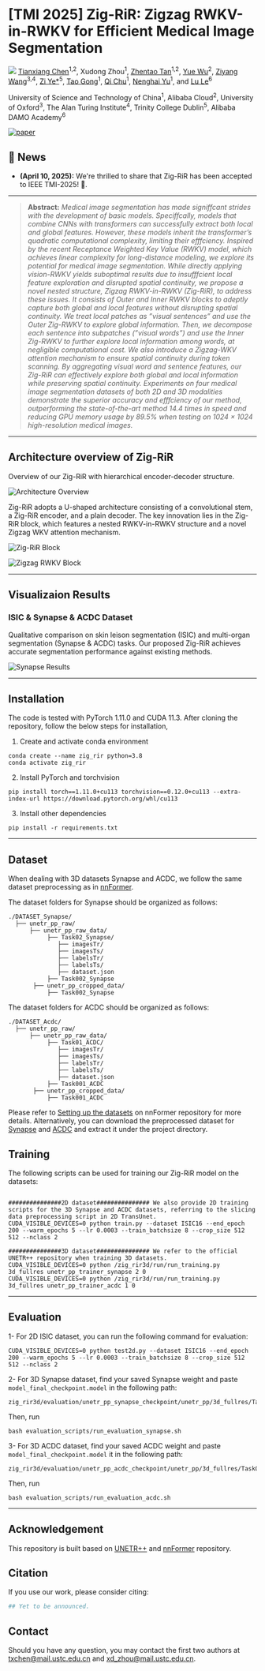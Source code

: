 # [TMI 2025] Zig-RiR: Zigzag RWKV-in-RWKV for Efficient Medical Image Segmentation
![](https://i.imgur.com/waxVImv.png)
[Tianxiang Chen](https://scholar.google.com/citations?user=vTy9Te8AAAAJ&hl=en&authuser=1&oi=sra)<sup>1,2</sup>, Xudong Zhou<sup>1</sup>, [Zhentao Tan](https://scholar.google.com/citations?user=VCX7itEAAAAJ&hl=en)<sup>1,2</sup>, [Yue Wu](https://scholar.google.com/citations?user=srajsjoAAAAJ&hl=en)<sup>2</sup>, [Ziyang Wang](https://scholar.google.com/citations?user=GWF20_wAAAAJ&hl=en)<sup>3,4</sup>, [Zi Ye*](https://scholar.google.com/citations?user=1V0CqfYAAAAJ&hl=en)<sup>5</sup>, [Tao Gong](https://scholar.google.com/citations?user=_JhW9D0AAAAJ&hl=en)<sup>1</sup>,  [Qi Chu](https://scholar.google.com/citations?user=JZjOMdsAAAAJ&hl=en)<sup>1</sup>,  [Nenghai Yu](https://scholar.google.com/citations?user=7620QAMAAAAJ&hl=en)<sup>1</sup>, and [Lu Le](https://scholar.google.com/citations?user=kZn0f6gAAAAJ&hl=en)<sup>6</sup>

University of Science and Technology of China<sup>1</sup>, Alibaba Cloud<sup>2</sup>, University of Oxford<sup>3</sup>, The Alan Turing Institute<sup>4</sup>, Trinity College Dublin<sup>5</sup>, Alibaba DAMO Academy<sup>6</sup>

[![paper](https://img.shields.io/badge/Paper-<COLOR>.svg)](https://ieeexplore.ieee.org/document/10969076)


## :rocket: News
* **(April 10, 2025):** We're thrilled to share that Zig-RiR has been accepted to IEEE TMI-2025! 🎊.

<hr />

> **Abstract:** *Medical image segmentation has made signiffcant
 strides with the development of basic models.
Speciffcally, models that combine CNNs with transformers
can successfully extract both local and global features.
However, these models inherit the transformer’s quadratic
computational complexity, limiting their efffciency. Inspired
by the recent Receptance Weighted Key Value (RWKV)
model, which achieves linear complexity for long-distance
modeling, we explore its potential for medical image segmentation.
 While directly applying vision-RWKV yields suboptimal
 results due to insufffcient local feature exploration
and disrupted spatial continuity, we propose a novel nested
structure, Zigzag RWKV-in-RWKV (Zig-RiR), to address
these issues. It consists of Outer and Inner RWKV blocks to
adeptly capture both global and local features without disrupting
 spatial continuity. We treat local patches as ”visual
sentences” and use the Outer Zig-RWKV to explore global
information. Then, we decompose each sentence into subpatches
 (”visual words”) and use the Inner Zig-RWKV to
further explore local information among words, at negligible
 computational cost. We also introduce a Zigzag-WKV
attention mechanism to ensure spatial continuity during
token scanning. By aggregating visual word and sentence
features, our Zig-RiR can effectively explore both global
and local information while preserving spatial continuity.
Experiments on four medical image segmentation datasets
of both 2D and 3D modalities demonstrate the superior
accuracy and efffciency of our method, outperforming the
state-of-the-art method 14.4 times in speed and reducing
GPU memory usage by 89.5% when testing on 1024 × 1024
high-resolution medical images.* 
<hr />


## Architecture overview of Zig-RiR
Overview of our Zig-RiR with hierarchical encoder-decoder structure. 

![Architecture Overview](asset/overview.jpg)

Zig-RiR adopts a U-shaped
architecture consisting of a convolutional stem, a Zig-RiR
encoder, and a plain decoder. The key innovation lies in
the Zig-RiR block, which features a nested RWKV-in-RWKV
structure and a novel Zigzag WKV attention mechanism.

![Zig-RiR Block](asset/rir_block.jpg)

![Zigzag RWKV Block](asset/zig_rwkv_block.jpg)

<hr />


## Visualizaion Results

### ISIC & Synapse & ACDC Dataset

Qualitative comparison on skin leison segmentation (ISIC) and multi-organ segmentation (Synapse & ACDC) tasks. Our proposed Zig-RiR achieves accurate segmentation performance against existing methods.

![Synapse Results](asset/vis.jpg)

<hr />

## Installation
The code is tested with PyTorch 1.11.0 and CUDA 11.3. After cloning the repository, follow the below steps for installation,

1. Create and activate conda environment
```shell
conda create --name zig_rir python=3.8
conda activate zig_rir
```
2. Install PyTorch and torchvision
```shell
pip install torch==1.11.0+cu113 torchvision==0.12.0+cu113 --extra-index-url https://download.pytorch.org/whl/cu113
```
3. Install other dependencies
```shell
pip install -r requirements.txt
```
<hr />


## Dataset
When dealing with 3D datasets Synapse and ACDC, we follow the same dataset preprocessing as in [nnFormer](https://github.com/282857341/nnFormer).

The dataset folders for Synapse should be organized as follows: 

```
./DATASET_Synapse/
  ├── unetr_pp_raw/
      ├── unetr_pp_raw_data/
           ├── Task02_Synapse/
              ├── imagesTr/
              ├── imagesTs/
              ├── labelsTr/
              ├── labelsTs/
              ├── dataset.json
           ├── Task002_Synapse
       ├── unetr_pp_cropped_data/
           ├── Task002_Synapse
 ```
 
 The dataset folders for ACDC should be organized as follows: 

```
./DATASET_Acdc/
  ├── unetr_pp_raw/
      ├── unetr_pp_raw_data/
           ├── Task01_ACDC/
              ├── imagesTr/
              ├── imagesTs/
              ├── labelsTr/
              ├── labelsTs/
              ├── dataset.json
           ├── Task001_ACDC
       ├── unetr_pp_cropped_data/
           ├── Task001_ACDC
 ```
 
Please refer to [Setting up the datasets](https://github.com/282857341/nnFormer) on nnFormer repository for more details.
Alternatively, you can download the preprocessed dataset for [Synapse](https://mbzuaiac-my.sharepoint.com/:u:/g/personal/abdelrahman_youssief_mbzuai_ac_ae/EbHDhSjkQW5Ak9SMPnGCyb8BOID98wdg3uUvQ0eNvTZ8RA?e=YVhfdg) and [ACDC](https://mbzuaiac-my.sharepoint.com/:u:/g/personal/abdelrahman_youssief_mbzuai_ac_ae/EY9qieTkT3JFrhCJQiwZXdsB1hJ4ebVAtNdBNOs2HAo3CQ?e=VwfFHC) and extract it under the project directory.

## Training
The following scripts can be used for training our Zig-RiR model on the datasets:
```shell

###############2D dataset############### We also provide 2D training scripts for the 3D Synapse and ACDC datasets, referring to the slicing data preprocessing script in 2D TransUnet.
CUDA_VISIBLE_DEVICES=0 python train.py --dataset ISIC16 --end_epoch 200 --warm_epochs 5 --lr 0.0003 --train_batchsize 8 --crop_size 512 512 --nclass 2

###############3D dataset############### We refer to the official UNETR++ repository when training 3D datasets. 
CUDA_VISIBLE_DEVICES=0 python /zig_rir3d/run/run_training.py 3d_fullres unetr_pp_trainer_synapse 2 0
CUDA_VISIBLE_DEVICES=0 python /zig_rir3d/run/run_training.py 3d_fullres unetr_pp_trainer_acdc 1 0

```

<hr />

## Evaluation
1- For 2D ISIC dataset, you can run the following command for evaluation:
```shell
CUDA_VISIBLE_DEVICES=0 python test2d.py --dataset ISIC16 --end_epoch 200 --warm_epochs 5 --lr 0.0003 --train_batchsize 8 --crop_size 512 512 --nclass 2
```
2- For 3D Synapse dataset, find your saved Synapse weight and paste ```model_final_checkpoint.model``` in the following path:
```shell
zig_rir3d/evaluation/unetr_pp_synapse_checkpoint/unetr_pp/3d_fullres/Task002_Synapse/unetr_pp_trainer_synapse__unetr_pp_Plansv2.1/fold_0/
```
Then, run 
```shell
bash evaluation_scripts/run_evaluation_synapse.sh
```
3- For 3D ACDC dataset, find your saved ACDC weight and paste ```model_final_checkpoint.model``` it in the following path:
```shell
zig_rir3d/evaluation/unetr_pp_acdc_checkpoint/unetr_pp/3d_fullres/Task001_ACDC/unetr_pp_trainer_acdc__unetr_pp_Plansv2.1/fold_0/
```
Then, run 
```shell
bash evaluation_scripts/run_evaluation_acdc.sh
```

<hr />

## Acknowledgement
This repository is built based on [UNETR++](https://github.com/Amshaker/unetr_plus_plus/tree/main) and [nnFormer](https://github.com/282857341/nnFormer) repository.

## Citation
If you use our work, please consider citing:
```bibtex
## Yet to be announced.

```

## Contact
Should you have any question, you may contact the first two authors at txchen@mail.ustc.edu.cn and xd_zhou@mail.ustc.edu.cn.
